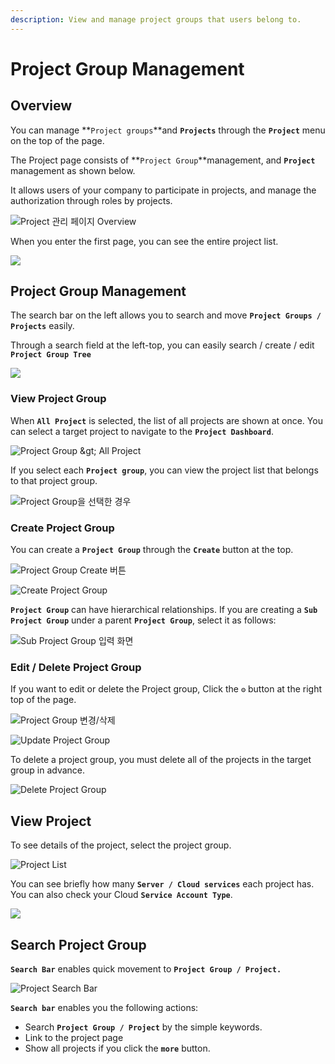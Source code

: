 ```yaml
---
description: View and manage project groups that users belong to.
---
```


# Project Group Management

## Overview

You can manage **`Project groups`**and **`Projects`** through the **`Project`** menu on the top of the page.

The Project page consists of **`Project Group`**management, and **`Project`** management as shown below.

It allows users of your company to participate in projects, and manage the authorization through roles by projects.

![Project &#xAD00;&#xB9AC; &#xD398;&#xC774;&#xC9C0; Overview](../.gitbook/assets/2020-08-05-10.32.59-2.png)

When you enter the first page, you can see the entire project list.

![](../.gitbook/assets/2020-07-31-3.23.16.png)

## Project Group Management

The search bar on the left allows you to search and move **`Project Groups / Projects`** easily.

Through a search field at the left-top, you can easily search / create / edit **`Project Group Tree`**

![](../.gitbook/assets/2020-07-31-4.04.20.png)

### View Project Group

When **`All Project`** is selected, the list of all projects are shown at once. You can select a target project to navigate to the **`Project Dashboard`**.



![Project Group &amp;gt; All Project](../.gitbook/assets/2020-08-05-10.55.13.png)



If you select each **`Project group`**, you can view the project list that belongs to that project group.

![Project Group&#xC744; &#xC120;&#xD0DD;&#xD55C; &#xACBD;&#xC6B0;](../.gitbook/assets/2020-08-05-10.58.14.png)

### Create Project Group

You can create a **`Project Group`** through the **`Create`** button at the top.

![Project Group Create &#xBC84;&#xD2BC;](../.gitbook/assets/2020-08-05-11.00.02.png)

![Create Project Group](../.gitbook/assets/2020-08-05-11.00.49.png)



**`Project Group`** can have hierarchical relationships. If you are creating a **`Sub Project Group`** under a parent **`Project Group`**, select it as follows: 

![Sub Project Group &#xC785;&#xB825; &#xD654;&#xBA74;](../.gitbook/assets/2020-08-05-11.12.35.png)

### 

### Edit / Delete Project Group

If you want to edit or delete the Project group, Click the  **`⚙`** button at the right top of the page.

![Project Group &#xBCC0;&#xACBD;/&#xC0AD;&#xC81C;](../.gitbook/assets/2020-08-05-11.17.01.png)

![Update Project Group](../.gitbook/assets/2020-08-05-11.17.53.png)



To delete a project group, you must delete all of the projects in the target group in advance.

![Delete Project Group](../.gitbook/assets/2020-08-05-11.18.21.png)



## View Project 

To see details of the project, select the project group.

![Project List](../.gitbook/assets/2020-08-05-11.25.03.png)



You can see briefly how many **`Server / Cloud services`** each project has. You can also check your Cloud **`Service Account Type`**. 

![](../.gitbook/assets/2020-08-05-11.27.30.png)



## Search Project Group 

**`Search Bar`** enables quick movement to **`Project Group / Project.`**

![Project Search Bar](../.gitbook/assets/2020-08-05-11.29.35.png)

**`Search bar`** enables you the following actions:  

* Search **`Project Group / Project`** by the simple keywords.
* Link to the project page 
* Show all projects if you click the **`more`** button.








